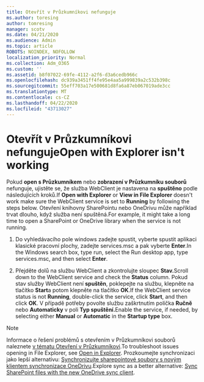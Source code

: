 ```yaml
---
title: Otevřít v Průzkumníkovi nefunguje
ms.author: toresing
author: tomresing
manager: scotv
ms.date: 04/21/2020
ms.audience: Admin
ms.topic: article
ROBOTS: NOINDEX, NOFOLLOW
localization_priority: Normal
ms.collection: Adm_O365
ms.custom: ''
ms.assetid: b8f07022-69fe-4112-a2f6-d3a6cedb966c
ms.openlocfilehash: dc939a3451ff4fe95e4aa5a999839a2c532b398c
ms.sourcegitcommit: 55eff703a17e500681d8fa6a87eb067019ade3cc
ms.translationtype: MT
ms.contentlocale: cs-CZ
ms.lasthandoff: 04/22/2020
ms.locfileid: "43713027"
---
```

# <a name="open-with-explorer-isnt-working"></a><span data-ttu-id="0c09b-102">Otevřít v Průzkumníkovi nefunguje</span><span class="sxs-lookup"><span data-stu-id="0c09b-102">Open with Explorer isn't working</span></span>

<span data-ttu-id="0c09b-103">Pokud **open s Průzkumníkem** nebo **zobrazení v Průzkumníku souborů** nefunguje, ujistěte se, že služba WebClient je nastavena na **spuštěno** podle následujících kroků.</span><span class="sxs-lookup"><span data-stu-id="0c09b-103">If **Open with Explorer** or **View in File Explorer** doesn't work make sure the WebClient service is set to **Running** by following the steps below.</span></span> <span data-ttu-id="0c09b-104">Otevření knihovny SharePointu nebo OneDrivu může například trvat dlouho, když služba není spuštěná.</span><span class="sxs-lookup"><span data-stu-id="0c09b-104">For example, it might take a long time to open a SharePoint or OneDrive library when the service is not running.</span></span> 
  
1. <span data-ttu-id="0c09b-105">Do vyhledávacího pole windows zadejte spustit, vyberte spustit aplikaci klasické pracovní plochy, zadejte services.msc a pak vyberte **Enter**.</span><span class="sxs-lookup"><span data-stu-id="0c09b-105">In the Windows search box, type run, select the Run desktop app, type services.msc, and then select **Enter**.</span></span>
    
2. <span data-ttu-id="0c09b-106">Přejděte dolů na službu WebClient a zkontrolujte sloupec **Stav.**</span><span class="sxs-lookup"><span data-stu-id="0c09b-106">Scroll down to the WebClient service and check the **Status** column.</span></span> <span data-ttu-id="0c09b-107">Pokud stav služby WebClient není **spuštěn**, poklepejte na službu, klepněte na tlačítko **Start**a potom klepněte na tlačítko **OK**.</span><span class="sxs-lookup"><span data-stu-id="0c09b-107">If the WebClient service status is not **Running**, double-click the service, click **Start**, and then click **OK**.</span></span> <span data-ttu-id="0c09b-108">V případě potřeby povolte službu zaškrtnutím políčka **Ručně** nebo **Automaticky** v poli **Typ spuštění.**</span><span class="sxs-lookup"><span data-stu-id="0c09b-108">Enable the service, if needed, by selecting either **Manual** or **Automatic** in the **Startup type** box.</span></span> 
    
> [!NOTE]
> <span data-ttu-id="0c09b-109">Informace o řešení problémů s otevřením v Průzkumníkovi souborů naleznete [v tématu Otevření v Průzkumníkovi](https://go.microsoft.com/fwlink/?linkid=871665).</span><span class="sxs-lookup"><span data-stu-id="0c09b-109">To troubleshoot issues opening in File Explorer, see [Open in Explorer](https://go.microsoft.com/fwlink/?linkid=871665).</span></span> <span data-ttu-id="0c09b-110">Prozkoumejte synchronizaci jako lepší alternativu: [Synchronizujte sharepointové soubory s novým klientem synchronizace OneDrivu](https://go.microsoft.com/fwlink/?linkid=871666).</span><span class="sxs-lookup"><span data-stu-id="0c09b-110">Explore sync as a better alternative: [Sync SharePoint files with the new OneDrive sync client](https://go.microsoft.com/fwlink/?linkid=871666).</span></span> 
  

